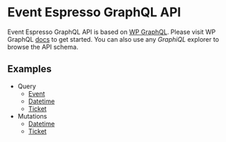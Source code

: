 # Event Espresso GraphQL API

Event Espresso GraphQL API is based on [WP GraphQL](https://github.com/wp-graphql). Please visit WP GraphQL [docs](https://docs.wpgraphql.com/) to get started. You can also use any _GraphiQL_ explorer to browse the API schema.

## Examples

- Query
  - [Event](./query/event.md)
  - [Datetime](./query/datetime.md)
  - [Ticket](./query/ticket.md)
- Mutations
  - [Datetime](./mutations/datetime.md)
  - [Ticket](./mutations/ticket.md)